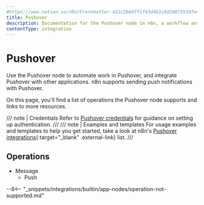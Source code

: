```yaml
---
#https://www.notion.so/n8n/Frontmatter-432c2b8dff1f43d4b1c8d20075510fe4
title: Pushover
description: Documentation for the Pushover node in n8n, a workflow automation platform. Includes details of operations and configuration, and links to examples and credentials information.
contentType: integration
---
```


# Pushover

Use the Pushover node to automate work in Pushover, and integrate Pushover with other applications. n8n supports sending push notifications with Pushover.

On this page, you'll find a list of operations the Pushover node supports and links to more resources.

/// note | Credentials
Refer to [Pushover credentials](/integrations/builtin/credentials/pushover/) for guidance on setting up authentication. 
///
/// note | Examples and templates
For usage examples and templates to help you get started, take a look at n8n's [Pushover integrations](https://n8n.io/integrations/pushover/){:target="_blank" .external-link} list.
///

## Operations

* Message
    * Push


--8<-- "_snippets/integrations/builtin/app-nodes/operation-not-supported.md"
